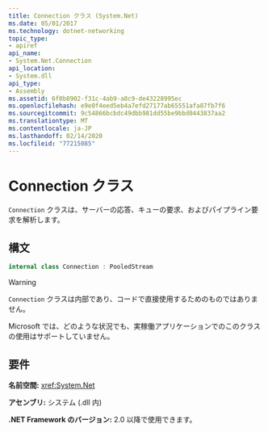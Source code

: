 ```yaml
---
title: Connection クラス (System.Net)
ms.date: 05/01/2017
ms.technology: dotnet-networking
topic_type:
- apiref
api_name:
- System.Net.Connection
api_location:
- System.dll
api_type:
- Assembly
ms.assetid: 6f0b8902-f31c-4ab9-a8c9-de43228995ec
ms.openlocfilehash: e9e0f4eed5eb4a7efd27177ab65551afa87fb7f6
ms.sourcegitcommit: 9c54866bcbdc49dbb981dd55be9bbd0443837aa2
ms.translationtype: MT
ms.contentlocale: ja-JP
ms.lasthandoff: 02/14/2020
ms.locfileid: "77215085"
---
```

# <a name="connection-class"></a>Connection クラス

`Connection` クラスは、サーバーの応答、キューの要求、およびパイプライン要求を解析します。

## <a name="syntax"></a>構文
  
```csharp  
internal class Connection : PooledStream
```

> [!WARNING]
> `Connection` クラスは内部であり、コードで直接使用するためのものではありません。
> 
> Microsoft では、どのような状況でも、実稼働アプリケーションでのこのクラスの使用はサポートしていません。

## <a name="requirements"></a>要件

**名前空間:** <xref:System.Net>

**アセンブリ:** システム (.dll 内)

**.NET Framework のバージョン:** 2.0 以降で使用できます。
